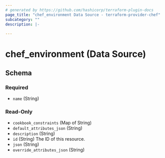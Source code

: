 ```yaml
---
# generated by https://github.com/hashicorp/terraform-plugin-docs
page_title: "chef_environment Data Source - terraform-provider-chef"
subcategory: ""
description: |-
  
---
```


# chef_environment (Data Source)





<!-- schema generated by tfplugindocs -->
## Schema

### Required

- `name` (String)

### Read-Only

- `cookbook_constraints` (Map of String)
- `default_attributes_json` (String)
- `description` (String)
- `id` (String) The ID of this resource.
- `json` (String)
- `override_attributes_json` (String)
